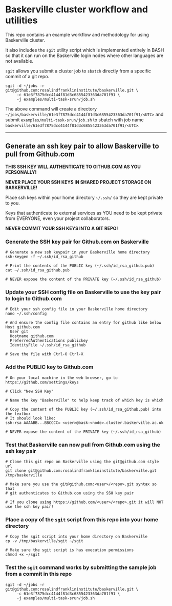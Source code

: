 # Baskerville cluster workflow and utilities

This repo contains an example workflow and methodology for using Baskerville cluster.

It also includes the `sgit` utility script which is implemented entirely in BASH so that it can run on the Baskerville login nodes where other languages are not available.

`sgit` allows you submit a cluster job to `sbatch` directly from a specific commit of a git repo.
```
sgit -d ~/jobs -r git@github.com:rosalindfranklininstitute/baskerville.git \
     -c 61e3f7875dcc4144f81d3c6855423363da701f91 \
     -j examples/multi-task-srun/job.sh
```

The above command will create a directory `~/jobs/baskerville/61e3f7875dcc4144f81d3c6855423363da701f91/<UTC>` and submit `examples/multi-task-srun/job.sh` to sbatch with job name `baskerville/61e3f7875dcc4144f81d3c6855423363da701f91/<UTC>`.

---

## Generate an ssh key pair to allow Baskerville to pull from Github.com

**THIS SSH KEY WILL AUTHENTICATE TO GITHUB.COM AS YOU PERSONALLY!**

**NEVER PLACE YOUR SSH KEYS IN SHARED PROJECT STORAGE ON BASKERVILLE!**

Place ssh keys within your home directory `~/.ssh/` so they are kept private to you.

Keys that authenticate to external services as YOU need to be kept private from EVERYONE, even your project collaborators.

**NEVER COMMIT YOUR SSH KEYS INTO A GIT REPO!**

### Generate the SSH key pair for Github.com on Baskerville

```
# Generate a new ssh keypair in your Baskerville home directory
ssh-keygen -f ~/.ssh/id_rsa_github

# Print the contents of the PUBLIC key (~/.ssh/id_rsa_github.pub)
cat ~/.ssh/id_rsa_github.pub

# NEVER expose the content of the PRIVATE key (~/.ssh/id_rsa_github)
```

### Update your SSH config file on Baskerville to use the key pair to login to Github.com

```
# Edit your ssh config file in your Baskerville home directory
nano ~/.ssh/config

# And ensure the config file contains an entry for github like below
Host github.com
  User git
  Hostname github.com
  PreferredAuthentications publickey
  IdentityFile ~/.ssh/id_rsa_github
  
# Save the file with Ctrl-O Ctrl-X
```

### Add the PUBLIC key to Github.com

```
# On your local machine in the web browser, go to https://github.com/settings/keys

# Click "New SSH Key"

# Name the key "Baskerville" to help keep track of which key is which

# Copy the content of the PUBLIC key (~/.ssh/id_rsa_github.pub) into the textbox
# It should look like: 
ssh-rsa AAAABB...BBCCCC= <user>@bask-<node>.cluster.baskerville.ac.uk

# NEVER expose the content of the PRIVATE key (~/.ssh/id_rsa_github)
```

### Test that Baskerville can now pull from Github.com using the ssh key pair

```
# Clone this git repo on Baskerville using the git@github.com style url
git clone git@github.com:rosalindfranklininstitute/baskerville.git /tmp/baskerville

# Make sure you use the git@github.com:<user>/<repo>.git syntax so that 
# git authenticates to Github.com using the SSH key pair

# If you clone using https://github.com/<user>/<repo>.git it will NOT use the ssh key pair!
```

### Place a copy of the `sgit` script from this repo into your home directory

```
# Copy the sgit script into your home directory on Baskerville
cp -v /tmp/baskerville/sgit ~/sgit

# Make sure the sgit script is has execution permissions
chmod +x ~/sgit
```

### Test the `sgit` command works by submitting the sample job from a commit in this repo

```
sgit -d ~/jobs -r git@github.com:rosalindfranklininstitute/baskerville.git \
     -c 61e3f7875dcc4144f81d3c6855423363da701f91 \
     -j examples/multi-task-srun/job.sh
```
